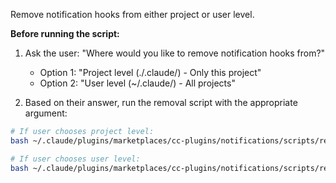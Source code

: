 Remove notification hooks from either project or user level.

**Before running the script:**

1. Ask the user: "Where would you like to remove notification hooks from?"
   - Option 1: "Project level (./.claude/) - Only this project"
   - Option 2: "User level (~/.claude/) - All projects"

2. Based on their answer, run the removal script with the appropriate argument:

```bash
# If user chooses project level:
bash ~/.claude/plugins/marketplaces/cc-plugins/notifications/scripts/remove-notifications.sh project

# If user chooses user level:
bash ~/.claude/plugins/marketplaces/cc-plugins/notifications/scripts/remove-notifications.sh user
```
